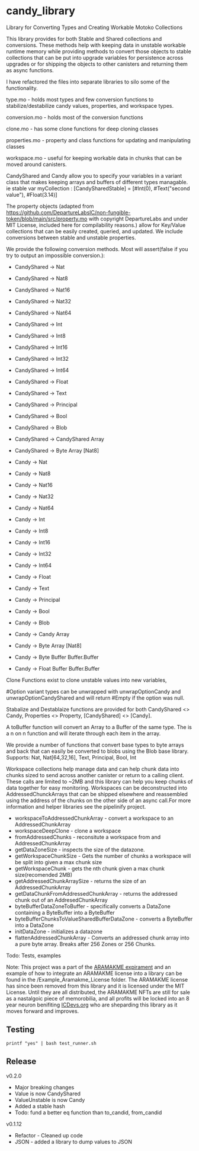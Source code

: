 # candy_library
Library for Converting Types and Creating Workable Motoko Collections

This library provides for both Stable and Shared collections and conversions.  These methods help with keeping data in unstable workable runtime memory while providing methods to convert those objects to stable collections that can be put into upgrade variables for persistence across upgrades or for shipping the objects to other canisters and returning them as async functions. 

I have refactored the files into separate libraries to silo some of the functionality.

type.mo - holds most types and few conversion functions to stabilize/destabilize candy values, properties, and workspace types.

conversion.mo - holds most of the conversion functions

clone.mo - has some clone functions for deep cloning classes

properties.mo - property and class functions for updating and manipulating classes

workspace.mo - useful for keeping workable data in chunks that can be moved around canisters.

CandyShared and Candy allow you to specify your variables in a variant class that makes keeping arrays and buffers of different types managable.  ie stable var myCollection : [CandySharedStable] = [#Int(0), #Text("second value"), #Float(3.14)]

The property objects (adapted from https://github.com/DepartureLabsIC/non-fungible-token/blob/main/src/property.mo with copyright DepartureLabs and under MIT License, included here for compilability reasons.) allow for Key/Value collections that can be easily created, queried, and updated.  We include conversions between stable and unstable properties.

We provide the following conversion methods.  Most will assert(false if you try to output an impossible conversion.):

* CandyShared -> Nat
* CandyShared -> Nat8
* CandyShared -> Nat16
* CandyShared -> Nat32
* CandyShared -> Nat64
* CandyShared -> Int
* CandyShared -> Int8
* CandyShared -> Int16
* CandyShared -> Int32
* CandyShared -> Int64
* CandyShared -> Float
* CandyShared -> Text
* CandyShared -> Principal
* CandyShared -> Bool
* CandyShared -> Blob
* CandyShared -> CandyShared Array
* CandyShared -> Byte Array [Nat8]

* Candy -> Nat
* Candy -> Nat8
* Candy -> Nat16
* Candy -> Nat32
* Candy -> Nat64
* Candy -> Int
* Candy -> Int8
* Candy -> Int16
* Candy -> Int32
* Candy -> Int64
* Candy -> Float
* Candy -> Text
* Candy -> Principal
* Candy -> Bool
* Candy -> Blob
* Candy -> Candy Array
* Candy -> Byte Array [Nat8]
* Candy -> Byte Buffer Buffer.Buffer<Nat8>
* Candy -> Float Buffer Buffer.Buffer<Float>

Clone Functions exist to clone unstable values into new variables, 

#Option variant types can be unwrapped with unwrapOptionCandy and unwrapOptionCandyShared and will return #Empty if the option was null.

Stabalize and Destablaize functions are provided for both CandyShared <> Candy, Properties <> Property, [CandyShared] <> [Candy].

A toBuffer function will convert an Array to a Buffer of the same type.  The is a n on n function and will iterate through each item in the array.

We provide a number of functions that convert base types to byte arrays and back that can easily be converted to blobs using the Blob base library.  Supports: Nat, Nat[64,32,16], Text, Principal, Bool, Int

Workspace collections help manage data and can help chunk data into chunks sized to send across another canister or return to a calling client.  These calls are limited to ~2MB and this library can help you keep chunks of data together for easy monitoring. Workspaces can be deconstructed into AddressedChunckArrays that can be shipped elsewhere and reassembled using the address of the chunks on the other side of an async call.For more information and helper libraries see the pipelinify project. 

* workspaceToAddressedChunkArray - convert a workspace to an AddressedChunkArray
* workspaceDeepClone - clone a workspace
* fromAddressedChunks - reconsitute a workspace from and AddressedChunkArray
* getDataZoneSize - inspects the size of the datazone. 
* getWorkspaceChunkSize - Gets the number of chunks a workspace will be split into given a max chunk size
* getWorkspaceChunk - gets the nth chunk given a max chunk size(recomended 2MB)
* getAddressedChunkArraySize - returns the size of an AddressedChunkArray
* getDataChunkFromAddressedChunkArray - returns the addressed chunk out of an AddresedChunkArray
* byteBufferDataZoneToBuffer - specifically converts a DataZone containing a ByteBuffer into a ByteBuffer
* byteBufferChunksToValueSharedBufferDataZone - converts a ByteBuffer into a DataZone
* initDataZone - initializes a datazone
* flattenAddressedChunkArray - Converts an addressed chunk array into a pure byte array. Breaks after 256 Zones or 256 Chunks.

Todo: Tests, examples

Note: This project was a part of the [ARAMAKME expirament](https://hwqwz-ryaaa-aaaai-aasoa-cai.raw.ic0.app/) and an example of how to integrate an ARAMAKME license into a library can be found in the /Example_Aramakme_License folder.  The ARAMAKME license has since been removed from this library and it is licensed under the MIT License.  Until they are all distributed, the ARAMAKME NFTs are still for sale as a nastalgoic piece of memorobilia, and all profits will be locked into an 8 year neuron benifiting [ICDevs.org](https://icdevs.org) who are sheparding this library as it moves forward and improves.


## Testing

    printf "yes" | bash test_runner.sh

## Release

v0.2.0

* Major breaking changes
* Value is now CandyShared
* ValueUnstable is now Candy
* Added a stable hash
* Todo: fund a better eq function than to_candid, from_candid

v0.1.12

* Refactor - Cleaned up code
* JSON - added a library to dump values to JSON

